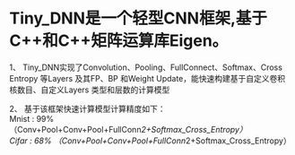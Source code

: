 # Tiny_DNN是一个轻型CNN框架,基于C++和C++矩阵运算库Eigen。  
1、 Tiny_DNN实现了Convolution、Pooling、FullConnect、Softmax、Cross Entropy 等Layers 及其FP、BP 和Weight Update，能快速构建基于自定义卷积核数目、自定义Layers 类型和层数的计算模型

2、 基于该框架快速计算模型计算精度如下：  
Mnist :  99%  （Conv+Pool+Conv+Pool+FullConn*2+Softmax_Cross_Entropy）  
Cifar :  68%  （Conv+Pool+Conv+Pool+FullConn*2+Softmax_Cross_Entropy）